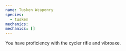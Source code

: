 ```yaml
---
name: Tusken Weaponry
species:
  - tusken
mechanics:
mechanics: []
---
```

You have proficiency with the cycler rifle and vibroaxe.
